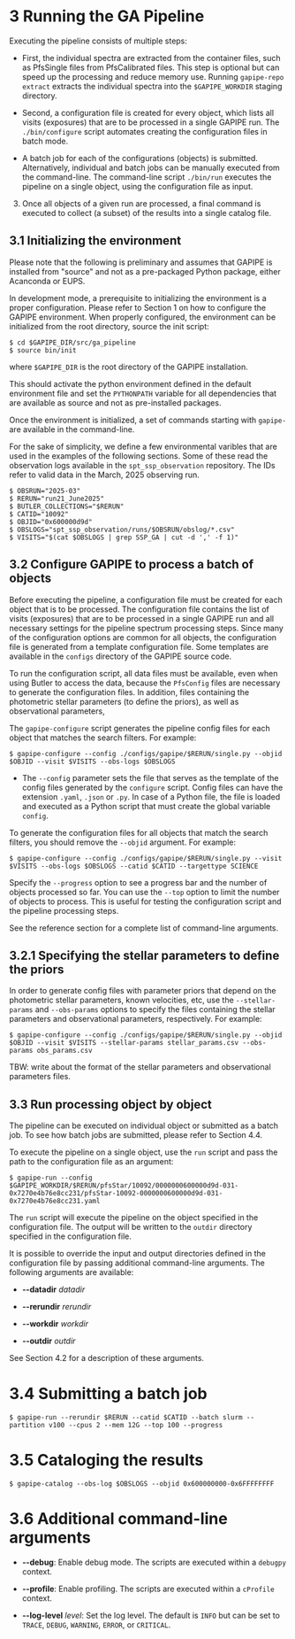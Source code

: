 # 3 Running the GA Pipeline

Executing the pipeline consists of multiple steps:

* First, the individual spectra are extracted from the container files, such as PfsSingle files from PfsCalibrated files. This step is optional but can speed up the processing and reduce memory use. Running `gapipe-repo extract` extracts the individual spectra into the `$GAPIPE_WORKDIR` staging directory.

* Second, a configuration file is created for every object, which lists all visits (exposures) that are to be processed in a single GAPIPE run. The `./bin/configure` script automates creating the configuration files in batch mode.

* A batch job for each of the configurations (objects) is submitted. Alternatively, individual and batch jobs can be manually executed from the command-line. The command-line script `./bin/run` executes the pipeline on a single object, using the configuration file as input.

3. Once all objects of a given run are processed, a final command is executed to collect (a subset) of the results into a single catalog file.

## 3.1 Initializing the environment

Please note that the following is preliminary and assumes that GAPIPE is installed from "source" and not as a pre-packaged Python package, either Acanconda or EUPS.

In development mode, a prerequisite to initializing the environment is a proper configuration. Please refer to Section 1 on how to configure the GAPIPE environment. When properly configured, the environment can be initialized from the root directory, source the init script:

    $ cd $GAPIPE_DIR/src/ga_pipeline
    $ source bin/init

where `$GAPIPE_DIR` is the root directory of the GAPIPE installation.

This should activate the python environment defined in the default environment file and set the `PYTHONPATH` variable for all dependencies that are available as source and not as pre-installed packages.

Once the environment is initialized, a set of commands starting with `gapipe-` are available in the command-line.

For the sake of simplicity, we define a few environmental varibles that are used in the examples of the following sections. Some of these read the observation logs available in the `spt_ssp_observation` repository. The IDs refer to valid data in the March, 2025 observing run.

    $ OBSRUN="2025-03"
    $ RERUN="run21_June2025"
    $ BUTLER_COLLECTIONS="$RERUN"
    $ CATID="10092"
    $ OBJID="0x600000d9d"
    $ OBSLOGS="spt_ssp_observation/runs/$OBSRUN/obslog/*.csv"
    $ VISITS="$(cat $OBSLOGS | grep SSP_GA | cut -d ',' -f 1)"

## 3.2 Configure GAPIPE to process a batch of objects

Before executing the pipeline, a configuration file must be created for each object that is to be processed. The configuration file contains the list of visits (exposures) that are to be processed in a single GAPIPE run and all necessary settings for the pipeline spectrum processing steps. Since many of the configuration options are common for all objects, the configuration file is generated from a template configuration file. Some templates are available in the `configs` directory of the GAPIPE source code.

To run the configuration script, all data files must be available, even when using Butler to access the data, because the `PfsConfig` files are necessary to generate the configuration files. In addition, files containing the photometric stellar parameters (to define the priors), as well as observational parameters, 

The `gapipe-configure` script  generates the pipeline config files for each object that matches the search filters. For example:

    $ gapipe-configure --config ./configs/gapipe/$RERUN/single.py --objid $OBJID --visit $VISITS --obs-logs $OBSLOGS

* The `--config` parameter sets the file that serves as the template of the config files generated by the `configure` script. Config files can have the extension `.yaml`, `.json` or `.py`. In case of a Python file, the file is loaded and executed as a Python script that must create the global variable `config`.

To generate the configuration files for all objects that match the search filters, you should remove the `--objid` argument. For example:

    $ gapipe-configure --config ./configs/gapipe/$RERUN/single.py --visit $VISITS --obs-logs $OBSLOGS --catid $CATID --targettype SCIENCE

Specify the `--progress` option to see a progress bar and the number of objects processed so far. You can use the `--top` option to limit the number of objects to process. This is useful for testing the configuration script and the pipeline processing steps.

See the reference section for a complete list of command-line arguments.

## 3.2.1 Specifying the stellar parameters to define the priors

In order to generate config files with parameter priors that depend on the photometric stellar parameters, known velocities, etc, use the `--stellar-params` and `--obs-params` options to specify the files containing the stellar parameters and observational parameters, respectively. For example:

    $ gapipe-configure --config ./configs/gapipe/$RERUN/single.py --objid $OBJID --visit $VISITS --stellar-params stellar_params.csv --obs-params obs_params.csv

TBW: write about the format of the stellar parameters and observational parameters files.

## 3.3 Run processing object by object

The pipeline can be executed on individual object or submitted as a batch job. To see how batch jobs are submitted, please refer to Section 4.4.

To execute the pipeline on a single object, use the `run` script and pass the path to the configuration file as an argument:

    $ gapipe-run --config $GAPIPE_WORKDIR/$RERUN/pfsStar/10092/0000000600000d9d-031-0x7270e4b76e8cc231/pfsStar-10092-0000000600000d9d-031-0x7270e4b76e8cc231.yaml

The `run` script will execute the pipeline on the object specified in the configuration file. The output will be written to the `outdir` directory specified in the configuration file.

It is possible to override the input and output directories defined in the configuration file by passing additional command-line arguments. The following arguments are available:

* **--datadir** *datadir*

* **--rerundir** *rerundir*

* **--workdir** *workdir*

* **--outdir** *outdir*

See Section 4.2 for a description of these arguments.

# 3.4 Submitting a batch job

    $ gapipe-run --rerundir $RERUN --catid $CATID --batch slurm --partition v100 --cpus 2 --mem 12G --top 100 --progress

# 3.5 Cataloging the results

    $ gapipe-catalog --obs-log $OBSLOGS --objid 0x600000000-0x6FFFFFFFF

# 3.6 Additional command-line arguments

* **--debug**: Enable debug mode. The scripts are executed within a `debugpy` context.

* **--profile**: Enable profiling. The scripts are executed within a `cProfile` context.

* **--log-level** *level*: Set the log level. The default is `INFO` but can be set to `TRACE`, `DEBUG`, `WARNING`, `ERROR`, or `CRITICAL`.